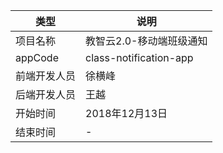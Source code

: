 类型 | 说明
---|---
项目名称 | 教智云2.0-移动端班级通知
appCode | class-notification-app
前端开发人员 | 徐横峰
后端开发人员 | 王越
开始时间 | 2018年12月13日
结束时间 | -

